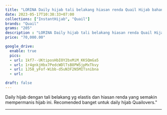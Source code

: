 ```yaml
---
title: "LORINA Daily hijab tali belakang hiasan renda Quail Hijab bahan jersey"
date: 2023-05-17T10:38:33+07:00
collections: ["InstantHijab", "Quail"]
brands: "Quail"
grams: "205"
description : "LORINA Daily hijab tali belakang hiasan renda Quail Hijab bahan jersey"
price: "70,000.00"

google_drive:
  enable: true
  pics:
  - url: 1kf7--UKtiposHbIOY2bxMiM_KKSQmGa5
  - url: 1r4gnkjHbx7PedcWDlTsB8PW5jpMxTkvy
  - url: 1J58_yFof-Wibb-d5uN3F2N5MITsnibna
  - url: 

draft: false
---
```


Daily hijab dengan tali belakang yg elastis dan hiasan renda yang semakin mempermanis hijab ini. Recomended banget untuk daily hijab Quailovers."

---------    
 
